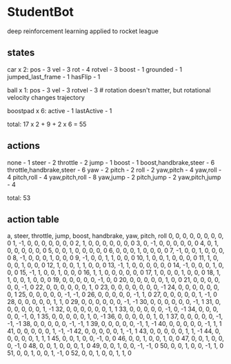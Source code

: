 # StudentBot
deep reinforcement learning applied to rocket league

states
----------
car x 2:
pos - 3
vel - 3
rot - 4
rotvel - 3
boost - 1
grounded - 1
jumped_last_frame - 1
hasFlip - 1

ball x 1:
pos - 3
vel - 3
rotvel - 3 # rotation doesn't matter, but rotational velocity changes trajectory

boostpad x 6:
active - 1
lastActive - 1

total: 17 x 2 + 9 + 2 x 6 = 55

actions
----------
none - 1
steer - 2
throttle - 2
jump - 1
boost - 1
boost,handbrake,steer - 6
throttle,handbrake,steer - 6
yaw - 2
pitch - 2
roll - 2
yaw,pitch - 4
yaw,roll - 4
pitch,roll - 4
yaw,pitch,roll - 8
yaw,jump - 2
pitch,jump - 2
yaw,pitch,jump - 4

total: 53

action table
----
a, steer, throttle, jump, boost, handbrake, yaw, pitch, roll
0, 0, 0, 0, 0, 0, 0, 0, 0
1, -1, 0, 0, 0, 0, 0, 0, 0
2, 1, 0, 0, 0, 0, 0, 0, 0
3, 0, -1, 0, 0, 0, 0, 0, 0
4, 0, 1, 0, 0, 0, 0, 0, 0
5, 0, 0, 1, 0, 0, 0, 0, 0
6, 0, 0, 0, 1, 0, 0, 0, 0
7, -1, 0, 0, 1, 0, 0, 0, 0
8, -1, 0, 0, 0, 1, 0, 0, 0
9, -1, 0, 0, 1, 1, 0, 0, 0
10, 1, 0, 0, 1, 0, 0, 0, 0
11, 1, 0, 0, 0, 1, 0, 0, 0
12, 1, 0, 0, 1, 1, 0, 0, 0
13, -1, 1, 0, 0, 0, 0, 0, 0
14, -1, 0, 0, 0, 1, 0, 0, 0
15, -1, 1, 0, 0, 1, 0, 0, 0
16, 1, 1, 0, 0, 0, 0, 0, 0
17, 1, 0, 0, 0, 1, 0, 0, 0
18, 1, 1, 0, 0, 1, 0, 0, 0
19, 0, 0, 0, 0, 0, -1, 0, 0
20, 0, 0, 0, 0, 0, 1, 0, 0
21, 0, 0, 0, 0, 0, 0, -1, 0
22, 0, 0, 0, 0, 0, 0, 1, 0
23, 0, 0, 0, 0, 0, 0, 0, -1
24, 0, 0, 0, 0, 0, 0, 0, 1
25, 0, 0, 0, 0, 0, -1, -1, 0
26, 0, 0, 0, 0, 0, -1, 1, 0
27, 0, 0, 0, 0, 0, 1, -1, 0
28, 0, 0, 0, 0, 0, 1, 1, 0
29, 0, 0, 0, 0, 0, 0, -1, -1
30, 0, 0, 0, 0, 0, 0, -1, 1
31, 0, 0, 0, 0, 0, 0, 1, -1
32, 0, 0, 0, 0, 0, 0, 1, 1
33, 0, 0, 0, 0, 0, -1, 0, -1
34, 0, 0, 0, 0, 0, -1, 0, 1
35, 0, 0, 0, 0, 0, 1, 0, -1
36, 0, 0, 0, 0, 0, 1, 0, 1
37, 0, 0, 0, 0, 0, -1, -1, -1
38, 0, 0, 0, 0, 0, -1, -1, 1
39, 0, 0, 0, 0, 0, -1, 1, -1
40, 0, 0, 0, 0, 0, -1, 1, 1
41, 0, 0, 0, 0, 0, 1, -1, -1
42, 0, 0, 0, 0, 0, 1, -1, 1
43, 0, 0, 0, 0, 0, 1, 1, -1
44, 0, 0, 0, 0, 0, 1, 1, 1
45, 0, 0, 1, 0, 0, -1, 0, 0
46, 0, 0, 1, 0, 0, 1, 0, 0
47, 0, 0, 1, 0, 0, 0, -1, 0
48, 0, 0, 1, 0, 0, 0, 1, 0
49, 0, 0, 1, 0, 0, -1, -1, 0
50, 0, 0, 1, 0, 0, -1, 1, 0
51, 0, 0, 1, 0, 0, 1, -1, 0
52, 0, 0, 1, 0, 0, 1, 1, 0

